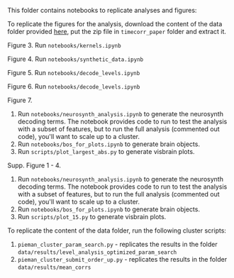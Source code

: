 This folder contains notebooks to replicate analyses and figures:

To replicate the figures for the analysis, download the content of the data folder provided [here](https://drive.google.com/file/d/1CZYe8eyAkZFuLqfwwlKoeijgkjdW6vFs/view?usp=sharing), put the zip file in `timecorr_paper` folder and extract it.

Figure 3. Run `notebooks/kernels.ipynb`

Figure 4. Run `notebooks/synthetic_data.ipynb`

Figure 5. Run `notebooks/decode_levels.ipynb`

Figure 6. Run `notebooks/decode_levels.ipynb`

Figure 7. 
 1. Run `notebooks/neurosynth_analysis.ipynb` to generate the neurosynth decoding terms. 
 The notebook provides code to run to test the analysis with a subset of features, but to run the full analysis (commented out code),
 you'll want to scale up to a cluster.
 2. Run `notebooks/bos_for_plots.ipynb` to generate brain objects.
 3. Run `scripts/plot_largest_abs.py` to generate visbrain plots. 
 
Supp. Figure 1 - 4. 
 1. Run `notebooks/neurosynth_analysis.ipynb` to generate the neurosynth decoding terms. 
 The notebook provides code to run to test the analysis with a subset of features, but to run the full analysis (commented out code),
 you'll want to scale up to a cluster.
 2. Run `notebooks/bos_for_plots.ipynb` to generate brain objects.
 3. Run `scripts/plot_15.py` to generate visbrain plots. 

    
To replicate the content of the data folder, run the following cluster scripts:

1. `pieman_cluster_param_search.py` - replicates the results in the folder `data/results/level_analysis_optimized_param_search`
2. `pieman_cluster_submit_order_up.py` - replicates the results in the folder `data/results/mean_corrs`